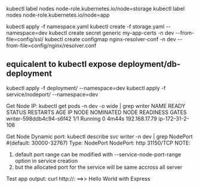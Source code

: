 kubectl label nodes <node-name> node-role.kubernetes.io/node=storage
kubectl label nodes <node-name> node-role.kubernetes.io/node=app


kubectl apply -f namespace.yaml
kubectl create -f storage.yaml --namespace=dev
kubectl create secret generic my-app-certs -n dev --from-file=config/ssl/
kubectl create configmap nginx-resolver-conf -n dev --from-file=config/nginx/resolver.conf

## equicalent to kubectl expose deployment/db-deployment

kubectl apply -f deployment/ --namespace=dev
kubectl apply -f service/nodeport/ --namespace=dev

Get Node IP: kubectl get pods -n dev -o wide | grep writer
NAME                        READY   STATUS    RESTARTS   AGE   IP                NODE               NOMINATED NODE   READINESS GATES
writer-598ddb4c94-s6f42     1/1     Running   0          4m44s   192.168.17.79     ip-172-31-2-106    <none>           <none>

Get Node Dynamic port: kubectl describe svc writer -n dev | grep NodePort #(default: 30000-32767)
Type:                     NodePort
NodePort:                 http  31150/TCP
NOTE: 
1. default port range can be modified with --service-node-port-range option in service creation
2. but the allocated port for the service will be same accross all server

Test app output: curl http://<node-public-ip>:<node-dynamic-port> ==>> Hello World with Express


